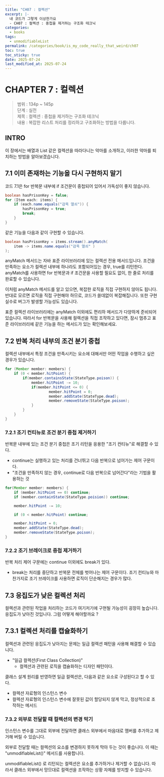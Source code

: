 ```yaml
---
title: "CH07 : 컬렉션"
excerpt: |-
  내 코드가 그렇게 이상한가요 
  - CH07 : 컬렉션 : 중첩을 제거하는 구조화 테크닉
categories:
  - books
tags:
  - unmodifiableList
permalink: /categories/book/is_my_code_really_that_weird/ch07
toc: true
toc_sticky: true
date: 2025-07-24
last_modified_at: 2025-07-24
---
```


# CHAPTER 7 : 컬렉션
> 범위 :  134p ~ 145p  
> 단계 : 실전  
> 제목 : 컬렉션 : 중첩을 제거하는 구조화 테크닉  
> 내용 : 복잡한 리스트 처리를 정리하고 구조화하는 방법을 다룹니다.  

## INTRO
이 장에서는 배열과 List 같은 컬렉션을 따라다니는 악마를 소개하고, 이러한 악마를 퇴치하는 방법을 알아보겠습니다.

## 7.1 이미 존재하는 기능을 다시 구현하지 말기
코드 7.1은 for 반복문 내부에 if 조건문이 중첩되어 있어서 가독성이 좋지 않습니다.
```java
boolean hasPrisonKey = false;
for (Item each: items) {
	if (each.name.equals("감옥 열쇠")) {
		hasPrisonKey = true;
		break;
	}
}
```
같은 기능을 다음과 같이 구현할 수 있습니다.
```java
boolean hasPrisonKey = items.stream().anyMatch(
	item -> items.name.equals("감옥 열쇠" )
);
```

anyMatch 메서드는 자바 표준 라이브러리에 있는 컬렉션 전용 메서드입니다. 조건을 만족하는 요소가 컬렉션 내부에 하나라도 포함되어있는 경우, true를 리턴한다. anyMatch를 사용하면 for 반복문과 if 조건문을 사용할 필요도 없이, 한 줄로 처리를 완료할 수 있습니다.

이처럼 anyMatch 메서드를 알고 있으면, 복잡한 로직을 직접 구현하지 않아도 됩니다. 반대로 모르면 로직을 직접 구현해야 하므로, 코드가 쓸데없이 복잡해집니다. 또한 구현 실수로 버그가 발생할 가능성도 있습니다.

표준 컬렉션 라이브러리에는 anyMatch 이외에도 편리하 메서드가 다양하게 준비되어있습니다. 따라서 for 반복문을 사용해 컬렉션을 직접 조작하고 있다면, 잠시 멈추고 표준 라이브러리에 같은 기능을 하는 메서드가 있는 확인해보세요.

## 7.2 반복 처리 내부의 조건 분기 중첩
컬렉션 내부에서 특정 조건을 만족시키는 요소에 대해서만 어떤 작업을 수행하고 싶은 경우가 있습니다.
```java
for (Member member: members) {
	if (0 < member.hitPoint) {
		if(member.containsState(StateType.poison)) {
			member.hitPoint -= 10;
			if(member.hitPoint <= 0) {
					member.hitPoint = 0;
					member.addState(StateType.dead);
					member.removeState(StateType.poison);
			}
		}
	}
}
```

### 7.2.1 조기 컨티뉴로 조건 분기 중첩 제거하기
반복문 내부에 있는 조건 분기 중첩은 조기 리턴을 응용한 "조기 컨티뉴"로 해결할 수 있다.
- continue는 실행하고 있는 처리를 건너뛰고 다음 반복으로 넘어가는 제어 구문이다.
- "조건을 만족하지 않는 경우, continue로 다음 반복으로 넘어간다"라는 기법을 활용하는 것 

```java
for(Member member: members) {
	if (member.hitPoint == 0) continue;
	if (member.containState(StateType.poision)) continue;

	member.hitPoint -= 10;

	if (0 < member.hitPoint) continue;

	member.hitPoint = 0;
	member.addState(StateType.dead);
	member.removeState(StateType.poison);
}

```

### 7.2.2 조기 브레이크로 중첩 제거하기
반복  처리 제어 구문에는 continue 이외에도 break가 있다. 
- break는 처리를 중단하고 반복문 전체를 벗어나는 제어 구문이다. 조기 컨티뉴와 마찬가지로 조기 브레이크를 사용하면 로직이 단순해지는 경우가 많다.

## 7.3 응집도가 낮은 컬렉션 처리

컬렉션과 관련된 작업을 처리하는 코드가 여기저기에 구현될 가능성이 굉장히 높습니다. 응집도가 낮아진 것입니다. 그럼 어떻게 해야할까요 ?

## 7.3.1 컬렉션 처리를 캡슐화하기
컬렉션과 관련된 응집도가 낮아지는 문제는 일급 컬렉션 패턴을 사용해 해결할 수 있습니다.
- "일급 컬렉션(First Class Collection)"
	- 컬렉션과 관련된 로직을 캡슐화하는 디자인 패턴이다.

클래스 설계 원리를 반영하면 일급 컬렉션은, 다음과 같은 요소로 구성된다고 할 수 있다.
- 컬렉션 자료형의 인스턴스 변수
- 컬렉션 자료형의 인스턴스 변수에 잘못된 값이 할당되지 않게 막고, 정상적으로 조작하는 메서드

### 7.3.2 외부로 전달할 때 컬렉션의 변경 막기
인스턴스 변수를 그대로 외부에 전달하면 클래스 외부에서 마음대로 멤버를 추가하고 제거해 버릴 수 있습니다.

외부로 전달할 때는 컬렉션의 요소를 변경하지 못하게 막아 두는 것이 좋습니다. 이 때는 "unmodifiableList()" 메서드를 사용합니다.

unmodifiableList() 로 리턴되는 컬렉션은 요소를 추가하거나 제거할 수 없습니다. 따라서 클래스 외부에서 망므대로 컬렉션을 조작하는 상황 자체를 방지할 수 있습니다.